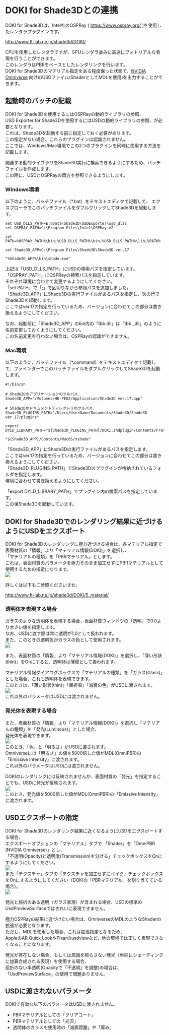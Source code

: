 # DOKI for Shade3Dとの連携

DOKI for Shade3Dは、Intel社のOSPRay ( https://www.ospray.org/ )を使用したレンダラプラグインです。      

http://www.ft-lab.ne.jp/shade3d/DOKI/

CPUを使用したレンダラですが、GPUレンダラ並みに高速にフォトリアルな表現を行うことができます。     
このレンダラはPBRをベースとしたレンダリングを行います。     
DOKI for Shade3Dのマテリアル指定をある程度保った状態で、[NVIDIA Omniverse](../Omniverse/readme.md) 向けのUSDファイル(ShaderとしてMDLを使用)を出力することができます。      

## 起動時のバッチの記載

DOKI for Shade3Dを使用するにはOSPRayの動的ライブラリの参照、     
USD Exporter for Shade3Dを使用するにはUSDの動的ライブラリの参照、が必要となります。      
これは、Shade3Dを起動する前に指定しておく必要があります。    
この指定がない場合、これらのプラグインは認識されません。      
ここでは、Windows/Mac環境でこの2つのプラグインを同時に使用する方法を記載します。      

関連する動的ライブラリをShade3D実行に検索できるようにするため、バッチファイルを作成します。     
この際に、USDとOSPRayの両方を参照できるようにします。     

### Windows環境

以下のように、バッチファイル（*.bat）をテキストエディタで記載して、
エクスプローラでこのバッチファイルをダブルクリックしてShade3Dを起動します。    

    set USD_DLLS_PATH=E:\Data\Shade3D\USDExporter\usd_dlls    
    set OSPRAY_PATH=C:\Program Files\Intel\OSPRay v2

    set PATH=%OSPRAY_PATH%\bin;%USD_DLLS_PATH%\bin;%USD_DLLS_PATH%\lib;%PATH%

    set Shade3D_APP=C:\Program Files\Shade3D\Shade3D ver.17

    "%Shade3D_APP%\bin\shade.exe"

上記は「USD_DLLS_PATH」にUSDの検索パスを指定しています。    
「OSPRAY_PATH」にOSPRayの検索パスを指定しています。     
それぞれ環境に合わせて変更するようにしてください。      
「set PATH」で「;」で区切りながら参照パスを追加しました。      
「Shade3D_APP」にShade3Dの実行ファイルがあるパスを指定し、次の行でShade3Dを起動します。          
ここではver.17の指定を行っているため、バージョンに合わせてこの部分は書き換えるようにしてください。      

なお、起動前に「Shade3D_APP」のbin内の「tbb.dll」は「tbb._dll」のように名前変更しておくようにしてください。     
この名前変更を行わない場合は、OSPRayの認識ができません。     

### Mac環境

以下のように、バッチファイル（*.command）をテキストエディタで記載して、ファインダーでこのバッチファイルをダブルクリックしてShade3Dを起動します。    

    #!/bin/sh
    
    # Shade3Dのアプリケーションのフルパス.
    Shade3D_APP="/Volumes/HD-PEU2/Application/Shade3D ver.17.app"
    
    # Shade3Dのドキュメントディレクトリのフルパス.
    Shade3D_PLUGINS_PATH="/Users/UserName/Documents/Shade3D/Shade3D ver.17/plugins"
    
    export DYLD_LIBRARY_PATH="${Shade3D_PLUGINS_PATH}/DOKI.shdplugin/Contents/Frameworks":"${Shade3D_PLUGINS_PATH}/USDExporter.shdplugin/Contents/Frameworks"

    "${Shade3D_APP}/Contents/MacOS/xshade"

「Shade3D_APP」にShade3Dの実行ファイルがあるパスを指定します。          
ここではver.17の指定を行っているため、バージョンに合わせてこの部分は書き換えるようにしてください。      
「Shade3D_PLUGINS_PATH」でShade3Dのプラグインが格納されているフォルダを指定します。     
環境に合わせて書き換えるようにしてください。      

「export DYLD_LIBRARY_PATH」でプラグイン内の検索パスを指定しています。      
この後Shade3Dを起動しています。     

## DOKI for Shade3Dでのレンダリング結果に近づけるようにUSDをエクスポート

DOKI for Shade3Dのレンダリングに極力近づける場合は、各マテリアル指定で表面材質の「情報」より「マテリアル情報(DOKI)」を選択し、     
「マテリアルの種類」を「PBRマテリアル」とします。      
これは、表面材質のパラメータを極力そのまま加工せずにPBRマテリアルとして使用するための指定になります。      
<img src="../images/usd_export_doki_01.png" />    

詳しくは以下もご参照くださいませ。      

http://www.ft-lab.ne.jp/shade3d/DOKI/5_material/     

### 透明体を表現する場合

ガラスのような透明体を表現する場合、表面材質ウィンドウの「透明」で0.0より大きい値を指定します。     
なお、USDに渡す際は常に透明が1.0として扱われます。      
また、このときの透明色がガラスの色として使用されます。     
<img src="../images/usd_export_doki_03.png" />    

また、表面材質の「情報」より「マテリアル情報(DOKI)」を選択し、「薄い形状(thin)」をOnにすると、透明体は薄膜として扱われます。      

マテリアル情報ダイアログボックスで「マテリアルの種類」を「ガラス(Glass)」とした場合、これも透明体を表現できます。     
このときは、「薄い形状(thin)」「屈折率」「減衰の色」がUSDに渡されます。     
<img src="../images/usd_export_doki_02.png" />    
これ以外のパラメータはUSDには渡されません。      

### 発光体を表現する場合

また、表面材質の「情報」より「マテリアル情報(DOKI)」を選択し「マテリアルの種類」を「発光(Luminous)」とした場合、     
発光体を表現できます。      
<img src="../images/usd_export_doki_04.png" />    
このとき、「色」と「明るさ」がUSDに渡されます。     
Omniverseには「明るさ」の値を5000倍した値がMDL(OmniPBR)の「Emissive Intensity」に渡されます。       
これ以外のパラメータはUSDには渡されません。      

DOKIのレンダリングには反映されませんが、表面材質の「発光」を指定することでも、USDに発光が反映されます。       
<img src="../images/usd_export_doki_05.png" />    
このとき、発光値を5000倍した値がMDL(OmniPBR)の「Emissive Intensity」に渡されます。       

## USDエクスポートの指定

DOKI for Shade3Dのレンダリング結果に近くなるようにUSDをエクスポートする場合、     
エクスポートオプションの「マテリアル」タブで
「Shader」を「OmniPBR (NVIDIA Omniverse)」とし、    
「不透明(Opacity)と透明度(Transmission)を分ける」チェックボックスをOnにするようにしてください。      
<img src="../images/usd_export_doki_06.png" />    
また「テクスチャ」タブの「テクスチャを加工せずにベイク」チェックボックスをOnにするようにしてください（DOKIの「PBRマテリアル」を割り当てている場合）。      
<img src="../images/usd_export_doki_07.png" />    

発光と屈折のある透明（ガラス表現）が含まれる場合、USDの標準のUsdPreviewSurfaceではきれいに表現できません。     

極力OSPRayの結果に近づけたい場合は、OmniverseのMDLのようなShaderの拡張が必要となります。       
ただし、MDLを使用した場合、これは拡張指定となるため、    
AppleのAR Quick LookやPixarのusdviewなど、他の環境では正しく表現できなくなることになります。     

発光が存在しない場合、もしくは周囲を照らさない発光（単純にシェーディングに加算合成される表現）を使用する場合、     
屈折のない半透明(Opacityで「不透明」を調整)の場合は、「UsdPreviewSurface」の使用で問題ありません。      

## USDに渡されないパラメータ

DOKIで有効な以下のパラメータはUSDに渡されません。      

* PBRマテリアルとしての「クリアコート」
* PBRマテリアルとしての「光沢」
* 透明体のガラスを使用時の「減衰距離」や「厚み」

